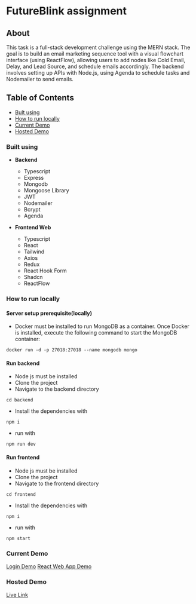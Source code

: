 # FutureBlink assignment

## About
This task is a full-stack development challenge using the MERN stack. The goal is to build an email marketing sequence tool with a visual flowchart interface (using ReactFlow), allowing users to add nodes like Cold Email, Delay, and Lead Source, and schedule emails accordingly. The backend involves setting up APIs with Node.js, using Agenda to schedule tasks and Nodemailer to send emails.

## Table of Contents
- [Bult using](#built-using)
- [How to run locally](#how-to-run-locally)
- [Current Demo](#current-demo)
- [Hosted Demo](#hosted-demo)

### Built using

* **Backend**
    - Typescript
    - Express
    - Mongodb
    - Mongoose Library
    - JWT
    - Nodemailer
    - Bcrypt
    - Agenda


* **Frontend Web**
    - Typescript
    - React
    - Tailwind
    - Axios
    - Redux
    - React Hook Form
    - Shadcn
    - ReactFlow

### How to run locally
#### Server setup prerequisite(locally)
- Docker must be installed to run MongoDB as a container. Once Docker is installed, execute the following command to start the MongoDB container:
```
docker run -d -p 27018:27018 --name mongodb mongo
```
#### Run backend
- Node js must be installed
- Clone the project
- Navigate to the backend directory
```
cd backend
```
- Install the dependencies with
```
npm i
```
- run with
```
npm run dev
```

#### Run frontend
- Node js must be installed
- Clone the project
- Navigate to the frontend directory
```
cd frontend
```
- Install the dependencies with
```
npm i
```
- run with
```
npm start
```


### Current Demo
[Login Demo](https://godotengine.org)
[React Web App Demo](https://godotengine.org)

### Hosted Demo
[Live Link](https://godotengine.org)